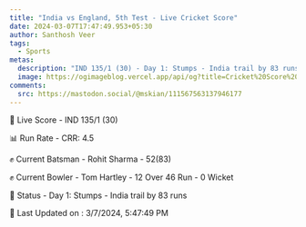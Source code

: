 ```yaml
---
title: "India vs England, 5th Test - Live Cricket Score"
date: 2024-03-07T17:47:49.953+05:30
author: Santhosh Veer
tags:
  - Sports
metas:
  description: "IND 135/1 (30) - Day 1: Stumps - India trail by 83 runs"
  image: https://ogimageblog.vercel.app/api/og?title=Cricket%20Score%20%F0%9F%8F%8F
comments:
  src: https://mastodon.social/@mskian/111567563137946177
---
```


🔴 Live Score - IND 135/1 (30)  

📊 Run Rate - CRR: 4.5  

✊ Current Batsman - Rohit Sharma - 52(83)  

✊ Current Bowler - Tom Hartley - 12 Over 46 Run - 0 Wicket  

📑 Status - Day 1: Stumps - India trail by 83 runs

<!--more-->

📝 Last Updated on : 3/7/2024, 5:47:49 PM
